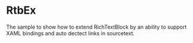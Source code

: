 # RtbEx
The sample to show how to extend RichTextBlock by an ability to support XAML bindings and auto dectect links in sourcetext.
